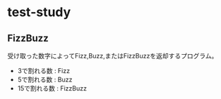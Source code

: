 # test-study

## FizzBuzz
受け取った数字によってFizz,Buzz,またはFizzBuzzを返却するプログラム。
+ 3で割れる数  : Fizz
+ 5で割れる数  : Buzz
+ 15で割れる数 : FizzBuzz
